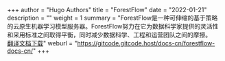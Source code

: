 +++
author = "Hugo Authors"
title = "ForestFlow"
date = "2022-01-21"
description = ""
weight = 1
summary = "ForestFlow是一种可伸缩的基于策略的云原生机器学习模型服务器。ForestFlow努力在它为数据科学家提供的灵活性和采用标准之间取得平衡，同时减少数据科学、工程和运营团队之间的摩擦。<br/>[翻译文档下载](https://gitcode.net/gitcode/docs-cn/forestflow-docs-cn/-/archive/master/forestflow-docs-cn-master.zip)"
weburl = "https://gitcode.gitcode.host/docs-cn/forestflow-docs-cn/"
+++
